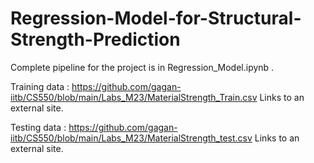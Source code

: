 # Regression-Model-for-Structural-Strength-Prediction

Complete pipeline for the project is in Regression_Model.ipynb .

Training data : https://github.com/gagan-iitb/CS550/blob/main/Labs_M23/MaterialStrength_Train.csv
Links to an external site.

Testing data : https://github.com/gagan-iitb/CS550/blob/main/Labs_M23/MaterialStrength_test.csv
Links to an external site.
